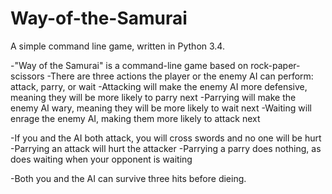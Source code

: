 # Way-of-the-Samurai
A simple command line game, written in Python 3.4.

-"Way of the Samurai" is a command-line game based on rock-paper-scissors
-There are three actions the player or the enemy AI can perform: attack, parry, or wait
  -Attacking will make the enemy AI more defensive, meaning they will be more likely to parry next
  -Parrying will make the enemy AI wary, meaning they will be more likely to wait next
  -Waiting will enrage the enemy AI, making them more likely to attack next
  
-If you and the AI both attack, you will cross swords and no one will be hurt
-Parrying an attack will hurt the attacker
-Parrying a parry does nothing, as does waiting when your opponent is waiting

-Both you and the AI can survive three hits before dieing.
